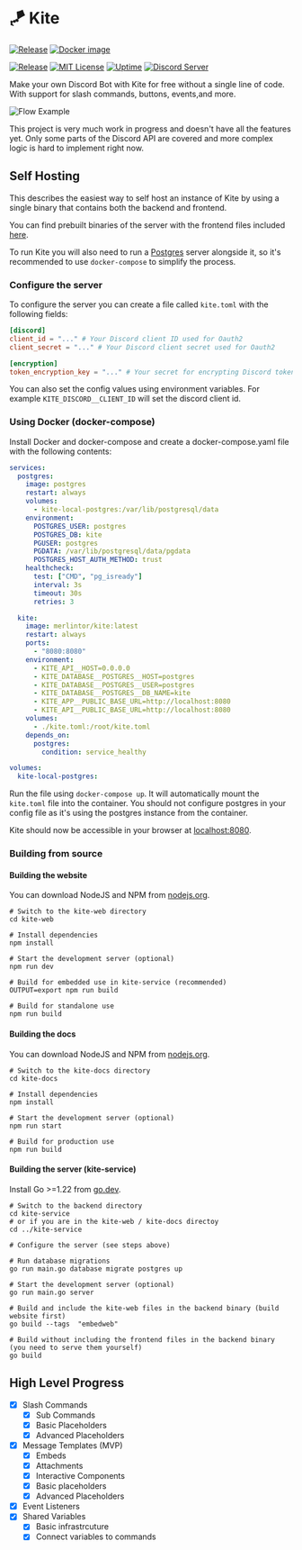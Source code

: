 # 🪁 Kite

[![Release](https://github.com/merlinfuchs/kite/actions/workflows/release.yaml/badge.svg)](https://github.com/merlinfuchs/kite/releases)
[![Docker image](https://github.com/merlinfuchs/kite/actions/workflows/docker-push.yaml/badge.svg)](https://hub.docker.com/r/merlintor/kite)

[![Release](https://img.shields.io/github/v/release/merlinfuchs/kite)](https://github.com/merlinfuchs/kite/releases/latest)
[![MIT License](https://img.shields.io/github/license/merlinfuchs/kite)](LICENSE)
[![Uptime](https://img.shields.io/endpoint?url=https%3A%2F%2Fraw.githubusercontent.com%2Fmerlinfuchs%2Fkite-uptime%2Fmaster%2Fapi%2Fkite-api%2Fuptime.json)](https://status.kite.onl/)
[![Discord Server](https://img.shields.io/discord/845800518458540083)](https://discord.gg/rNd9jWHnXh)

Make your own Discord Bot with Kite for free without a single line of code. With support for slash commands, buttons, events,and more.

![Flow Example](./example-flow.png)

This project is very much work in progress and doesn't have all the features yet. Only some parts of the Discord API are covered and more complex logic is hard to implement right now.

## Self Hosting

This describes the easiest way to self host an instance of Kite by using a single binary that contains both the backend and frontend.

You can find prebuilt binaries of the server with the frontend files included [here](https://github.com/merlinfuchs/kite/releases/latest).

To run Kite you will also need to run a [Postgres](https://www.postgresql.org/) server alongside it, so it's recommended to use `docker-compose` to simplify the process.

### Configure the server

To configure the server you can create a file called `kite.toml` with the following fields:

```toml
[discord]
client_id = "..." # Your Discord client ID used for Oauth2
client_secret = "..." # Your Discord client secret used for Oauth2

[encryption]
token_encryption_key = "..." # Your secret for encrypting Discord tokens
```

You can also set the config values using environment variables. For example `KITE_DISCORD__CLIENT_ID` will set the discord client id.

### Using Docker (docker-compose)

Install Docker and docker-compose and create a docker-compose.yaml file with the following contents:

```yaml
services:
  postgres:
    image: postgres
    restart: always
    volumes:
      - kite-local-postgres:/var/lib/postgresql/data
    environment:
      POSTGRES_USER: postgres
      POSTGRES_DB: kite
      PGUSER: postgres
      PGDATA: /var/lib/postgresql/data/pgdata
      POSTGRES_HOST_AUTH_METHOD: trust
    healthcheck:
      test: ["CMD", "pg_isready"]
      interval: 3s
      timeout: 30s
      retries: 3

  kite:
    image: merlintor/kite:latest
    restart: always
    ports:
      - "8080:8080"
    environment:
      - KITE_API__HOST=0.0.0.0
      - KITE_DATABASE__POSTGRES__HOST=postgres
      - KITE_DATABASE__POSTGRES__USER=postgres
      - KITE_DATABASE__POSTGRES__DB_NAME=kite
      - KITE_APP__PUBLIC_BASE_URL=http://localhost:8080
      - KITE_API__PUBLIC_BASE_URL=http://localhost:8080
    volumes:
      - ./kite.toml:/root/kite.toml
    depends_on:
      postgres:
        condition: service_healthy

volumes:
  kite-local-postgres:
```

Run the file using `docker-compose up`. It will automatically mount the `kite.toml` file into the container. You should not configure postgres in your config file as it's using the postgres instance from the container.

Kite should now be accessible in your browser at [localhost:8080](http://localhost:8080).

### Building from source

#### Building the website

You can download NodeJS and NPM from [nodejs.org](https://nodejs.org/en/download/).

```shell
# Switch to the kite-web directory
cd kite-web

# Install dependencies
npm install

# Start the development server (optional)
npm run dev

# Build for embedded use in kite-service (recommended)
OUTPUT=export npm run build

# Build for standalone use
npm run build
```

#### Building the docs

You can download NodeJS and NPM from [nodejs.org](https://nodejs.org/en/download/).

```shell
# Switch to the kite-docs directory
cd kite-docs

# Install dependencies
npm install

# Start the development server (optional)
npm run start

# Build for production use
npm run build
```

#### Building the server (kite-service)

Install Go >=1.22 from [go.dev](https://go.dev/doc/install).

```shell
# Switch to the backend directory
cd kite-service
# or if you are in the kite-web / kite-docs directoy
cd ../kite-service

# Configure the server (see steps above)

# Run database migrations
go run main.go database migrate postgres up

# Start the development server (optional)
go run main.go server

# Build and include the kite-web files in the backend binary (build website first)
go build --tags  "embedweb"

# Build without including the frontend files in the backend binary (you need to serve them yourself)
go build
```

## High Level Progress

- [x] Slash Commands
  - [x] Sub Commands
  - [x] Basic Placeholders
  - [x] Advanced Placeholders
- [x] Message Templates (MVP)
  - [x] Embeds
  - [x] Attachments
  - [x] Interactive Components
  - [x] Basic placeholders
  - [x] Advanced Placeholders
- [x] Event Listeners
- [x] Shared Variables
  - [x] Basic infrastrcuture
  - [x] Connect variables to commands
